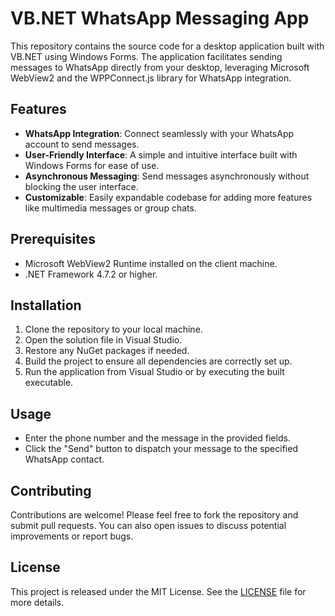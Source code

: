 # VB.NET WhatsApp Messaging App

This repository contains the source code for a desktop application built with VB.NET using Windows Forms. The application facilitates sending messages to WhatsApp directly from your desktop, leveraging Microsoft WebView2 and the WPPConnect.js library for WhatsApp integration.

## Features

- **WhatsApp Integration**: Connect seamlessly with your WhatsApp account to send messages.
- **User-Friendly Interface**: A simple and intuitive interface built with Windows Forms for ease of use.
- **Asynchronous Messaging**: Send messages asynchronously without blocking the user interface.
- **Customizable**: Easily expandable codebase for adding more features like multimedia messages or group chats.

## Prerequisites

- Microsoft WebView2 Runtime installed on the client machine.
- .NET Framework 4.7.2 or higher.

## Installation

1. Clone the repository to your local machine.
2. Open the solution file in Visual Studio.
3. Restore any NuGet packages if needed.
4. Build the project to ensure all dependencies are correctly set up.
5. Run the application from Visual Studio or by executing the built executable.

## Usage

- Enter the phone number and the message in the provided fields.
- Click the "Send" button to dispatch your message to the specified WhatsApp contact.

## Contributing

Contributions are welcome! Please feel free to fork the repository and submit pull requests. You can also open issues to discuss potential improvements or report bugs.

## License

This project is released under the MIT License. See the [LICENSE](LICENSE) file for more details.
